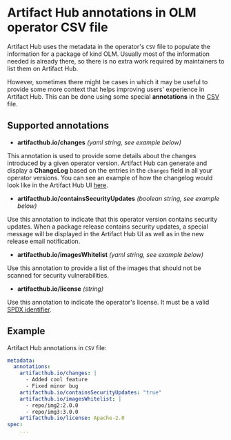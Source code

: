 # Artifact Hub annotations in OLM operator CSV file

Artifact Hub uses the metadata in the operator's `CSV` file to populate the information for a package of kind OLM. Usually most of the information needed is already there, so there is no extra work required by maintainers to list them on Artifact Hub.

However, sometimes there might be cases in which it may be useful to provide some more context that helps improving users' experience in Artifact Hub. This can be done using some special **annotations** in the [CSV](https://github.com/operator-framework/community-operators/blob/master/docs/required-fields.md) file.

## Supported annotations

- **artifacthub.io/changes** *(yaml string, see example below)*

This annotation is used to provide some details about the changes introduced by a given operator version. Artifact Hub can generate and display a **ChangeLog** based on the entries in the `changes` field in all your operator versions. You can see an example of how the changelog would look like in the Artifact Hub UI [here](https://artifacthub.io/packages/helm/artifact-hub/artifact-hub?modal=changelog).

- **artifacthub.io/containsSecurityUpdates** *(boolean string, see example below)*

Use this annotation to indicate that this operator version contains security updates. When a package release contains security updates, a special message will be displayed in the Artifact Hub UI as well as in the new release email notification.

- **artifacthub.io/imagesWhitelist** *(yaml string, see example below)*

Use this annotation to provide a list of the images that should not be scanned for security vulnerabilities.

- **artifacthub.io/license** *(string)*

Use this annotation to indicate the operator's license. It must be a valid [SPDX identifier](https://spdx.org/licenses/).

## Example

Artifact Hub annotations in `CSV` file:

```yaml
metadata:
  annotations:
    artifacthub.io/changes: |
      - Added cool feature
      - Fixed minor bug
    artifacthub.io/containsSecurityUpdates: "true"
    artifacthub.io/imagesWhitelist: |
      - repo/img2:2.0.0
      - repo/img3:3.0.0
    artifacthub.io/license: Apache-2.0
spec:
    ...
```

